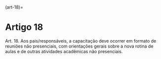 (art-18)=

# Artigo 18

Art. 18. Aos pais/responsáveis, a capacitação deve ocorrer em formato de reuniões não presenciais, com orientações gerais sobre a nova rotina de aulas e de outras atividades acadêmicas não presenciais.
